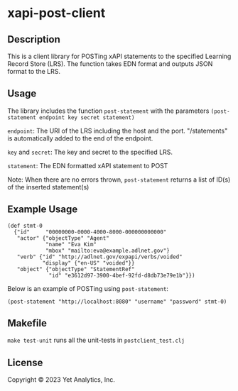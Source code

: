 # xapi-post-client

## Description

This is a client library for POSTing xAPI statements to the specified Learning Record Store (LRS). The function
takes EDN format and outputs JSON format to the LRS.

## Usage

The library includes the function `post-statement` with the parameters `(post-statement endpoint key secret statement)`

`endpoint`: The URI of the LRS including the host and the port. "/statements" is automatically added to the end of the endpoint.

`key` and `secret`: The key and secret to the specified LRS.

`statement`: The EDN formatted xAPI statement to POST

Note: When there are no errors thrown, `post-statement` returns a list of ID(s) of the inserted statement(s)

## Example Usage

```
(def stmt-0
  {"id"     "00000000-0000-4000-8000-000000000000"
   "actor" {"objectType" "Agent"
            "name" "Eva Kim"
            "mbox" "mailto:eva@example.adlnet.gov"}
   "verb" {"id" "http://adlnet.gov/expapi/verbs/voided"
           "display" {"en-US" "voided"}}
   "object" {"objectType" "StatementRef"
             "id" "e3612d97-3900-4bef-92fd-d8db73e79e1b"}})
```

Below is an example of POSTing using `post-statement`:

`(post-statement "http://localhost:8080" "username" "password" stmt-0)`

## Makefile

`make test-unit` runs all the unit-tests in `postclient_test.clj`

## License

Copyright © 2023 Yet Analytics, Inc.
